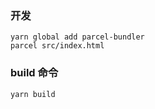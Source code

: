 ### 开发
```
yarn global add parcel-bundler
parcel src/index.html
```

### build 命令
```
yarn build
```
